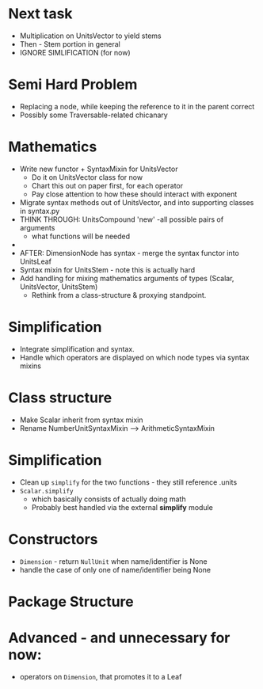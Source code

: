 
# Next task
* Multiplication on UnitsVector to yield stems
* Then - Stem portion in general
* IGNORE SIMLIFICATION (for now)

# Semi Hard Problem
* Replacing a node, while keeping the reference to it in the parent correct
* Possibly some Traversable-related chicanary

# Mathematics
* Write new functor + SyntaxMixin for UnitsVector
    - Do it on UnitsVector class for now
    - Chart this out on paper first, for each operator
    - Pay close attention to how these should interact with exponent
* Migrate syntax methods out of UnitsVector, and into supporting classes in syntax.py
* THINK THROUGH: UnitsCompound 'new' -all possible pairs of arguments
    - what functions will be needed
*
* AFTER: DimensionNode has syntax - merge the syntax functor into UnitsLeaf
* Syntax mixin for UnitsStem - note this is actually hard
* Add handling for mixing mathematics arguments of types (Scalar, UnitsVector, UnitsStem)
    - Rethink from a class-structure & proxying standpoint.

# Simplification
* Integrate simplification and syntax.
* Handle which operators are displayed on which node types via syntax mixins



# Class structure
* Make Scalar inherit from syntax mixin
* Rename NumberUnitSyntaxMixin --> ArithmeticSyntaxMixin

# Simplification
* Clean up `simplify` for the two functions - they still reference .units
* `Scalar.simplify`
    - which basically consists of actually doing math
    - Probably best handled via the external **simplify** module

# Constructors
* `Dimension` - return `NullUnit` when name/identifier is None
* handle the case of only one of name/identifier being None


# Package Structure

# Advanced - and unnecessary for now:
* operators on `Dimension`, that promotes it to a Leaf
